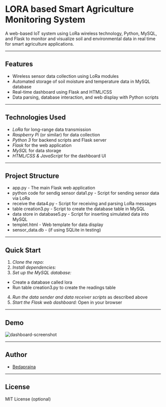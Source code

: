 # LORA based Smart Agriculture Monitoring System

A web-based IoT system using LoRa wireless technology, Python, MySQL, and Flask to monitor and visualize soil and environmental data in real time for smart agriculture applications.

---

## Features

- Wireless sensor data collection using LoRa modules
- Automated storage of soil moisture and temperature data in MySQL database
- Real-time dashboard using Flask and HTML/CSS
- Data parsing, database interaction, and web display with Python scripts

---

## Technologies Used

- *LoRa* for long-range data transmission  
- *Raspberry Pi* (or similar) for data collection
- *Python 3* for backend scripts and Flask server
- *Flask* for the web application
- *MySQL* for data storage
- *HTML/CSS & JavaScript* for the dashboard UI

---

## Project Structure

- app.py - The main Flask web application
- python code for sendig sensor data1.py - Script for sending sensor data via LoRa
- receive the data4.py - Script for receiving and parsing LoRa messages
- table creation3.py - Script to create the database table in MySQL
- data store in database5.py - Script for inserting simulated data into MySQL
- templet.html - Web template for data display
- sensor_data.db - (if using SQLite in testing)

---

## Quick Start

1. *Clone the repo:*
2. *Install dependencies:*
3. *Set up the MySQL database:*  
- Create a database called lora
- Run table creation3.py to create the readings table
4. *Run the data sender and data receiver scripts* as described above
5. *Start the Flask web dashboard:*
  Open in your browser

---

## Demo


![dashboard-screenshot](<img width="1366" height="768" alt="Screenshot (31)" src="https://github.com/user-attachments/assets/3a1c5480-bb24-447f-89ff-60770fe83ff3" />
)

---

## Author

- [Bedaprajna](https://github.com/Bedaprajna)

---

## License

MIT License (optional)
